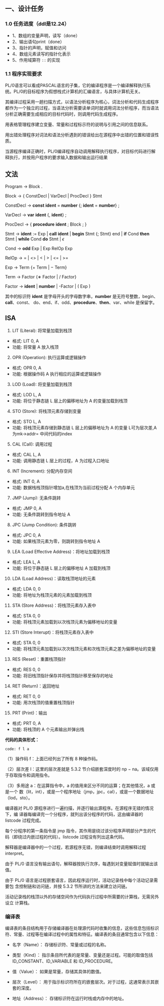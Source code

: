 ## 一、设计任务

### 1.0 任务进度（ddl是12.24）
- 1、数组的变量声明，读写（done）
- 2、输出语句print（done）
- 3、指针的声明，赋值和访问
- 4、数组元素读写的指针化表示
- 5、作用域算符 `::` 的实现


 
### 1.1 程序实现要求

PL/0语言可以看成PASCAL语言的子集，它的编译程序是一个编译解释执行系统。PL/0的目标程序为假想栈式计算机的汇编语言，与具体计算机无关。


其编译过程采用一趟扫描方式，以语法分析程序为核心，词法分析和代码生成程序都作为一个独立的过程，当语法分析需要读单词时就调用词法分析程序，而当语法分析正确需要生成相应的目标代码时，则调用代码生成程序。

用表格管理程序建立变量、常量和过程标示符的说明与引用之间的信息联系。

用出错处理程序对词法和语法分析遇到的错误给出在源程序中出错的位置和错误性质。

当源程序编译正确时，PL/0编译程序自动调用解释执行程序，对目标代码进行解释执行，并按用户程序的要求输入数据和输出运行结果

## 文法

Program $\to$ Block .

Block $\to$ { ConstDecl | VarDecl | ProcDecl } Stmt

ConstDecl $\to$ **const** **ident** = **number** {; **ident** = **number**} ;

VarDecl $\to$ **var** **ident** {, **ident**} ;

ProcDecl $\to$ { **procedure** **ident** ; Block ; }

Stmt $\to$ **ident** := Exp | **call** **ident** | **begin** Stmt {; Stmt} end |
**if** Cond **then** Stmt | **while** Cond **do** Stmt | $\epsilon$
 
Cond $\to$ **odd** Exp | Exp RelOp Exp

RelOp $\to$ = | <> | < | > | <= | >=

Exp $\to$ Term {+ Term | − Term}

Term $\to$ Factor {∗ Factor | / Factor}

Factor $\to$ **ident** | **number** | -Factor | ( Exp )

其中的标识符 **ident** 是字母开头的字母数字串，**number** 是无符号整数，begin、**call**、const、
do、end、if、odd、**procedure**、**then**、var、while 是保留字。

## ISA

1. LIT (Literal): 将常量加载到栈顶
- 格式: LIT 0, A
- 功能: 将常量 A 放入栈顶

2. OPR (Operation): 执行运算或逻辑操作
- 格式: OPR 0, A
- 功能: 根据操作码 A 执行相应的运算或逻辑操作

3. LOD (Load): 将变量加载到栈顶
- 格式: LOD L, A
- 功能: 将位于静态链 L 层上的偏移地址为 A 的变量加载到栈顶

4. STO (Store): 将栈顶元素存储到变量
- 格式: STO L, A
- 功能: 将栈顶元素存储到静态链 L 层上的偏移地址为 A 的变量
  L可为层次差,A为mk->addr= 中间代码的index
  
5. CAL (Call): 调用过程
- 格式: CAL L, A
- 功能: 调用静态链 L 层上的过程，A 为过程入口地址

6. INT (Increment): 分配内存空间
- 格式: INT 0, A
- 功能: 数据栈栈顶指针增加a,在栈顶为当前过程分配 A 个内存单元

7. JMP (Jump): 无条件跳转
- 格式: JMP 0, A
- 功能: 无条件跳转到指令地址 A

8. JPC (Jump Condition): 条件跳转
- 格式: JPC 0, A
- 功能: 如果栈顶元素为零，则跳转到指令地址 A

9. LEA (Load Effective Address)：将地址加载到栈顶
- 格式: LEA L, A
- 功能: 将位于静态链 L 层上的偏移地址 A 加载到栈顶

10. LDA (Load Address)：读取栈顶地址的元素
- 格式: LDA 0, 0
- 功能: 将地址为栈顶元素的元素加载到栈顶

11. STA (Store Address)：将栈顶元素存入表中
- 格式: STA 0, 0
- 功能: 将栈顶元素加载到以次栈顶元素为偏移地址的变量

12. STI (Store Interupt)：将栈顶元素存入表中
- 格式: STA 0, 0
- 功能: 将栈顶元素加载到以次次栈顶元素和次栈顶元素之差为偏移地址的变量

13. RES (Reset)：重置栈顶指针
- 格式: RES 0, 0
- 功能: 将旧栈顶指针保存并将栈顶指针移至保存的地址

14. RET (Return)：返回地址
- 格式: RET 0, 0
- 功能: 用次栈顶的值重置栈顶指针

15. PRT (Print)：输出
- 格式: PRT 0, A
- 功能: 将栈顶的 A 个元素输出并弹出栈


**代码的具体形式：**

`code: f l a`

（1）操作码 f：上面已经列出了所有 8 种操作码。

（2）层次差 l：这里的层次差就是 5.3.2 节介绍嵌套深度时的 np − na。该域仅用于存取指令和调用指令。

（3）多用途 a：在运算指令中，a 的值用来区分不同的运算；在其他情况，a 或是一个
数（lit，int），或是一个程序地址（jmp，jpc，cal），或是一个数据地址（lod，sto）。



编译器对 PL/0 源程序进行一遍扫描，并逐行输出源程序。在源程序无错的情况下，编
译器每编译完一个分程序，就列出该分程序的代码，这由编译器的 listcode 过程完成。

每个分程序的第一条指令是 jmp 指令，其作用是绕过该分程序声明部分产生的代码（即绕过内嵌过程的代码）。listcode 过程没有列出这条代码。

解释器是编译器中的一个过程，若源程序无错，则编译结束时调用解释过程 interpret。

由于 PL/0 语言没有输出语句，解释器按执行次序，每遇到对变量赋值时就输出该值。

由于 PL/0 语言是过程嵌套语言，因此程序运行时，活动记录栈中每个活动记录需要包
含控制链和访问链，并按 5.3.2 节所讲的方法来建立访问链。

活动记录栈的栈顶以外的存储空间作为代码执行过程中所需要的计算栈，无需另外设立
计算栈。

### 编译表
编译表的条目结构用于存储编译器在处理源代码时收集的信息，这些信息包括标识符、常量、过程等在编译过程中的属性和特征。编译表的条目通常包含以下信息：

- 名字（Name）： 存储标识符、常量或过程的名称。

- 类型（Kind）： 指示条目所代表的是常量、变量还是过程。可能的取值包括 ID_CONSTANT、ID_VARIABLE 和 ID_PROCEDURE。

- 值（Value）： 如果是常量，存储其具体的数值。

- 层次（Level）： 用于指示标识符所在的嵌套层次。对于过程，这通常表示其嵌套的深度。

- 地址（Address）： 存储标识符在运行时栈或内存中的地址。


